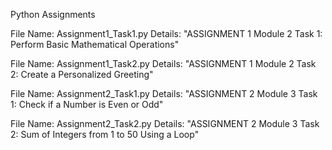 Python Assignments

File Name: Assignment1_Task1.py Details: "ASSIGNMENT 1 Module 2 Task 1:  Perform Basic Mathematical Operations"

File Name: Assignment1_Task2.py Details: "ASSIGNMENT 1 Module 2 Task 2: Create a Personalized Greeting"

File Name: Assignment2_Task1.py Details: "ASSIGNMENT 2 Module 3 Task 1: Check if a Number is Even or Odd"

File Name: Assignment2_Task2.py Details: "ASSIGNMENT 2 Module 3 Task 2: Sum of Integers from 1 to 50 Using a Loop"
